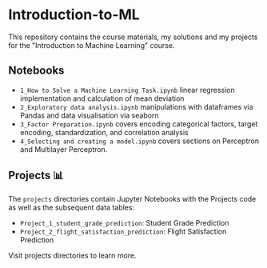 # Introduction-to-ML
This repository contains the course materials, my solutions and my projects for the "Introduction to Machine Learning" course.

## Notebooks
- `1_How to Solve a Machine Learning Task.ipynb`
linear regression implementation and calculation of mean deviation
- `2_Exploratory data analysis.ipynb`
manipulations with dataframes via Pandas and data visualisation via seaborn
- `3_Factor Preparation.ipynb`
covers encoding categorical factors, target encoding, standardization, and correlation analysis
- `4_Selecting and creating a model.ipynb`
covers sections on Perceptron and Multilayer Perceptron.

## Projects 📊
The `projects` directories contain Jupyter Notebooks with the Projects code as well as the subsequent data tables:
- `Project_1_student_grade_prediction`: Student Grade Prediction
- `Project_2_flight_satisfaction_prediction`: Flight Satisfaction Prediction

Visit projects directories to learn more. 
